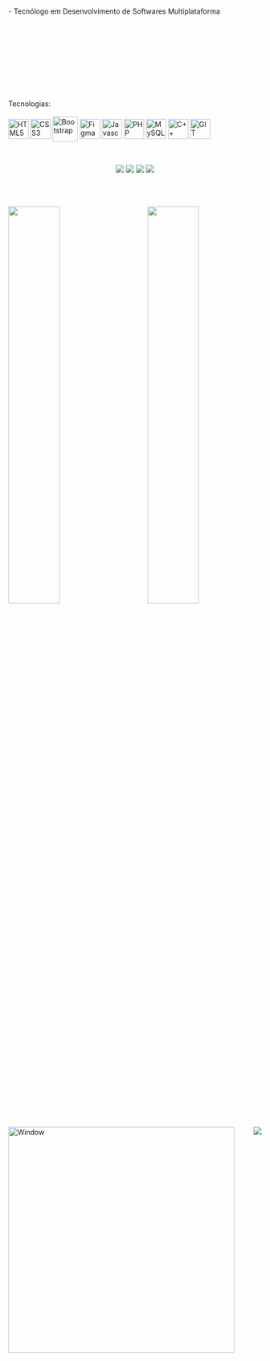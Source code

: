 
<br> - Tecnólogo em Desenvolvimento de Softwares Multiplataforma<br><br><br><br><br><br><br><br><br><br>

<div>
  Tecnologias:
  <br><br>
  <img alt="HTML5" align="center" height="40px" src="https://cdn.jsdelivr.net/gh/devicons/devicon/icons/html5/html5-original.svg"/>
  <img alt="CSS3" align="center" height="40px" src="https://cdn.jsdelivr.net/gh/devicons/devicon/icons/css3/css3-original.svg"/>
  <img alt="Bootstrap" align="center" height="50px" src="https://cdn.jsdelivr.net/gh/devicons/devicon/icons/bootstrap/bootstrap-original.svg"/>
  <img alt="Figma" align="center" height="40px" src="https://cdn.jsdelivr.net/gh/devicons/devicon/icons/figma/figma-original.svg"/>
  <img alt="Javascript" align="center" height="40px" src="https://cdn.jsdelivr.net/gh/devicons/devicon/icons/javascript/javascript-original.svg"/>
  <img alt="PHP" align="center" height="40px" src="https://cdn.jsdelivr.net/gh/devicons/devicon/icons/php/php-plain.svg"/>
  <img alt="MySQL" align="center" height="40px" src="https://cdn.jsdelivr.net/gh/devicons/devicon/icons/mysql/mysql-original.svg"/>
  <img alt="C++" align="center" height="40px" src="https://cdn.jsdelivr.net/gh/devicons/devicon/icons/cplusplus/cplusplus-original.svg"/>
  <img alt="GIT" align="center" height="40px" src="https://cdn.jsdelivr.net/gh/devicons/devicon/icons/git/git-original.svg"/>

</div>

##

<br>
<div align="center">
  <div>
    <a href="https://www.linkedin.com/in/lucas-rasoppi-6b8000207/" target="_blank"><img src="https://img.shields.io/badge/linkedin-202020?style=for-the-badge&logo=linkedin&logoColor=white"/></a>
    <a href="mailto:lrasoppi11@gmail.com" target="_blank"><img src="https://img.shields.io/badge/Gmail-202020?style=for-the-badge&logo=gmail&logoColor=white"/></a>
    <a href="https://api.whatsapp.com/send/?phone=5511945260220&text&type=phone_number&app_absent=0" target="_blank"><img src="https://img.shields.io/badge/whatsapp-202020.svg?style=for-the-badge&logo=whatsapp&logoColor=white"/></a>
    <a href="mailto:lrasoppi11@gmail.com" target="_blank"><img src="https://img.shields.io/badge/-Portifólio-202020?style=for-the-badge"/></a>
  </div>
</div><br>

##
<br>
<div align="top">
  <a href="https://github.com/gothlul">
  <img width="45%" heigth="180em" align="top" src="https://github-readme-stats.vercel.app/api?username=gothlul&show_icons=true&hide_border=true&bg_color=090909&include_all_commits=true&cont_private=true&title_color=22C7F5&icon_color=1828B7&text_color=ffffff&margin-w=10px"/>
  <img width="45%" heigth="180em" align="right" src="https://github-readme-stats.vercel.app/api/top-langs?username=gothlul&layout=compact&langs_count=16&hide_border=true&bg_color=090909&title_color=22C7F5&icon_color=22C7F5&text_color=ffffff&margin-w=10px"/>
</div><br>

##
<br>
<div>
  <img align="left" width="450px" alt="Window" src="https://github.com/gothlul/gothlul/assets/130483602/3473d7ad-a6de-4123-a001-b329dd2853ec"/>
  <p>
    <img align="right" heigth="200px" src="https://github-profile-trophy.vercel.app/?username=gothlul&row=2&column=3&margin-w=10px&margin-h=10px&theme=onestar"/>
  </p>
</div><br><br>

  
